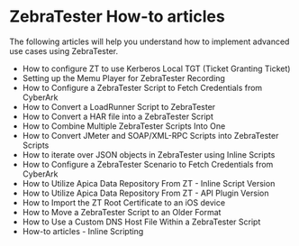 # ZebraTester How-to articles

The following articles will help you understand how to implement advanced use cases using ZebraTester.

* How to configure ZT to use Kerberos Local TGT (Ticket Granting Ticket)
* Setting up the Memu Player for ZebraTester Recording
* How to Configure a ZebraTester Script to Fetch Credentials from CyberArk
* How to Convert a LoadRunner Script to ZebraTester
* How to Convert a HAR file into a ZebraTester Script
* How to Combine Multiple ZebraTester Scripts Into One
* How to Convert JMeter and SOAP/XML-RPC Scripts into ZebraTester Scripts
* How to iterate over JSON objects in ZebraTester using Inline Scripts
* How to Configure a ZebraTester Scenario to Fetch Credentials from CyberArk
* How to Utilize Apica Data Repository From ZT - Inline Script Version
* How to Utilize Apica Data Repository From ZT - API Plugin Version
* How to Import the ZT Root Certificate to an iOS device
* How to Move a ZebraTester Script to an Older Format
* How to Use a Custom DNS Host File Within a ZebraTester Script
* How-to articles - Inline Scripting
